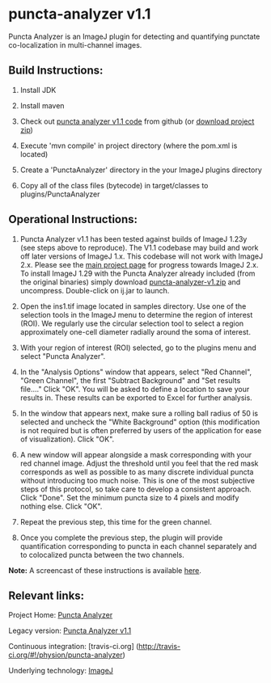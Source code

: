 puncta-analyzer v1.1
====================

Puncta Analyzer is an ImageJ plugin for detecting and quantifying punctate co-localization in multi-channel images. 

Build Instructions:
-------------------
1. Install JDK

2. Install maven

3. Check out [puncta analyzer v1.1 code](https://github.com/physion/puncta-analyzer/tree/v1.1) from github (or [download project zip](https://github.com/physion/puncta-analyzer/zipball/v1.1))

4. Execute 'mvn compile' in project directory (where the pom.xml is located)

5. Create a 'PunctaAnalyzer' directory in the your ImageJ plugins directory 

6. Copy all of the class files (bytecode) in target/classes to plugins/PunctaAnalyzer

Operational Instructions:
-------------------------

1. Puncta Analyzer v1.1 has been tested against builds of ImageJ 1.23y (see steps above to reproduce). The V1.1 codebase may build and work off later versions of ImageJ 1.x. This codebase will not work with ImageJ 2.x. Please see the [main project page](https://github.com/physion/puncta-analyzer) for progress towards ImageJ 2.x. To install ImageJ 1.29 with the Puncta Analyzer already included (from the original binaries) simply download [puncta-analyzer-v1.zip](https://github.com/physion/puncta-analyzer/blob/v1.1/archive/puncta-analyzer-v1.zip?raw=true) and uncompress. Double-click on ij.jar to launch.

2. Open the ins1.tif image located in samples directory. Use one of the selection tools in the ImageJ menu to determine the region of interest (ROI). We regularly use the circular selection tool to select a region approximately one-cell diameter radially around the soma of interest.

3. With your region of interest (ROI) selected, go to the plugins menu and select "Puncta Analyzer".

4. In the "Analysis Options" window that appears, select "Red Channel", "Green Channel", the first "Subtract Background" and "Set results file...." Click "OK". You will be asked to define a location to save your results in. These results can be exported to Excel for further analysis.

5. In the window that appears next, make sure a rolling ball radius of 50 is selected and uncheck the "White Background" option (this modification is not required but is often preferred by users of the application for ease of visualization). Click "OK".

6. A new window will appear alongside a mask corresponding with your red channel image. Adjust the threshold until you feel that the red mask corresponds as well as possible to as many discrete individual puncta without introducing too much noise. This is one of the most subjective steps of this protocol, so take care to develop a consistent approach. Click "Done". Set the minimum puncta size to 4 pixels and modify nothing else. Click "OK".

7. Repeat the previous step, this time for the green channel.

8. Once you complete the previous step, the plugin will provide quantification corresponding to puncta in each channel separately and to colocalized puncta between the two channels.

**Note:** A screencast of these instructions is available [here](https://github.com/physion/puncta-analyzer/blob/v1.1/archive/screencast/Puncta_Analyzer_Screencast.mp4?raw=true).

Relevant links:
---------------
Project Home: [Puncta Analyzer](https://github.com/physion/puncta-analyzer)

Legacy version: [Puncta Analyzer v1.1](https://github.com/physion/puncta-analyzer/tree/v1.1)

Continuous integration: [travis-ci.org] (http://travis-ci.org/#!/physion/puncta-analyzer)

Underlying technology: [ImageJ](dev.imagej.net) 
